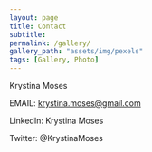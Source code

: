 ```yaml
---
layout: page
title: Contact
subtitle:
permalink: /gallery/
gallery_path: "assets/img/pexels"
tags: [Gallery, Photo]
---
```


Krystina Moses

EMAIL: krystina.moses@gmail.com

LinkedIn: Krystina Moses

Twitter: @KrystinaMoses

